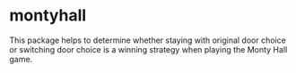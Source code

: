 # montyhall
This package helps to determine whether staying with original door choice or switching door choice is a winning strategy when playing the Monty Hall game.
